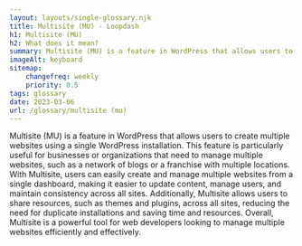 ```yaml
--- 
layout: layouts/single-glossary.njk
title: Multisite (MU) - Loopdash
h1: Multisite (MU)
h2: What does it mean?
summary: Multisite (MU) is a feature in WordPress that allows users to create and manage multiple websites from a single WordPress installation.
imageAlt: keyboard
sitemap:
	changefreq: weekly
	priority: 0.5
tags: glossary
date: 2023-03-06
url: /glossary/multisite (mu)
---
```


Multisite (MU) is a feature in WordPress that allows users to create multiple websites using a single WordPress installation. This feature is particularly useful for businesses or organizations that need to manage multiple websites, such as a network of blogs or a franchise with multiple locations. With Multisite, users can easily create and manage multiple websites from a single dashboard, making it easier to update content, manage users, and maintain consistency across all sites. Additionally, Multisite allows users to share resources, such as themes and plugins, across all sites, reducing the need for duplicate installations and saving time and resources. Overall, Multisite is a powerful tool for web developers looking to manage multiple websites efficiently and effectively.